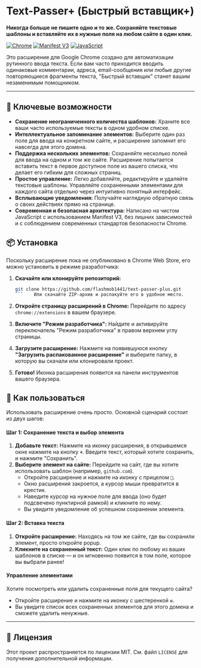 # Text-Passer+ (Быстрый вставщик+)

**Никогда больше не пишите одно и то же. Сохраняйте текстовые шаблоны и вставляйте их в нужные поля на любом сайте в один клик.**

[![Chrome](https://img.shields.io/badge/Made_for-Chrome-blue?logo=google-chrome&logoColor=white)](https://www.google.com/chrome/) [![Manifest V3](https://img.shields.io/badge/Manifest-V3-brightgreen)](https://developer.chrome.com/docs/extensions/mv3/intro/) [![JavaScript](https://img.shields.io/badge/JavaScript-ES6+-yellow?logo=javascript&logoColor=white)](https://www.ecma-international.org/publications-and-standards/standards/ecma-262/)

Это расширение для Google Chrome создано для автоматизации рутинного ввода текста. Если вам часто приходится вводить одинаковые комментарии, адреса, email-сообщения или любые другие повторяющиеся фрагменты текста, "Быстрый вставщик" станет вашим незаменимым помощником.

---

## 🚀 Ключевые возможности

*   **Сохранение неограниченного количества шаблонов:** Храните все ваши часто используемые тексты в одном удобном списке.
*   **Интеллектуальное запоминание элементов:** Выберите один раз поле для ввода на конкретном сайте, и расширение запомнит его навсегда для этого домена.
*   **Поддержка нескольких элементов:** Сохраняйте несколько полей для ввода на одном и том же сайте. Расширение попытается вставить текст в первое доступное поле из вашего списка, что делает его гибким для сложных страниц.
*   **Простое управление:** Легко добавляйте, редактируйте и удаляйте текстовые шаблоны. Управляйте сохраненными элементами для каждого сайта отдельно через интуитивно понятный интерфейс.
*   **Всплывающие уведомления:** Получайте наглядную обратную связь о своих действиях прямо на странице.
*   **Современная и безопасная архитектура:** Написано на чистом JavaScript с использованием Manifest V3, без лишних зависимостей и с соблюдением современных стандартов безопасности Chrome.

## 📦 Установка

Поскольку расширение пока не опубликовано в Chrome Web Store, его можно установить в режиме разработчика:

1.  **Скачайте или клонируйте репозиторий:**
    ```bash
    git clone https://github.com/flashmob1441/text-passer-plus.git
    ```    Или скачайте ZIP-архив и распакуйте его в удобное место.

2.  **Откройте страницу расширений в Chrome:**
    Перейдите по адресу `chrome://extensions` в вашем браузере.

3.  **Включите "Режим разработчика":**
    Найдите и активируйте переключатель "Режим разработчика" в правом верхнем углу страницы.

4.  **Загрузите расширение:**
    Нажмите на появившуюся кнопку **"Загрузить распакованное расширение"** и выберите папку, в которую вы скачали или клонировали проект.

5.  **Готово!** Иконка расширения появится на панели инструментов вашего браузера.

## 📖 Как пользоваться

Использовать расширение очень просто. Основной сценарий состоит из двух шагов:

#### Шаг 1: Сохранение текста и выбор элемента

1.  **Добавьте текст:** Нажмите на иконку расширения, в открывшемся окне нажмите на кнопку **`+`**. Введите текст, который хотите сохранить, и нажмите "Сохранить".
2.  **Выберите элемент на сайте:** Перейдите на сайт, где вы хотите использовать шаблон (например, `github.com`).
    *   Откройте расширение и нажмите на иконку с прицелом **`🎯`**.
    *   Окно расширения закроется, а курсор мыши превратится в крестик.
    *   Наведите курсор на нужное поле для ввода (оно будет подсвечено пунктирной рамкой) и кликните по нему.
    *   Вы увидите уведомление об успешном сохранении элемента.

#### Шаг 2: Вставка текста

1.  **Откройте расширение:** Находясь на том же сайте, где вы сохранили элемент, просто откройте popup.
2.  **Кликните на сохраненный текст:** Один клик по любому из ваших шаблонов в списке — и он мгновенно появится в том поле, которое вы выбрали ранее!

#### Управление элементами

Хотите посмотреть или удалить сохраненные поля для текущего сайта?
*   Откройте расширение и нажмите на иконку с шестеренкой **`⚙️`**.
*   Вы увидите список всех сохраненных элементов для этого домена и сможете удалить ненужные.

---

## 📜 Лицензия

Этот проект распространяется по лицензии MIT. См. файл `LICENSE` для получения дополнительной информации.
